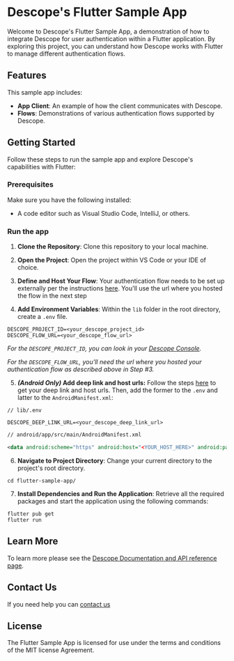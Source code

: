# Descope's Flutter Sample App

Welcome to Descope's Flutter Sample App, a demonstration of how to integrate Descope for user authentication within a Flutter application. By exploring this project, you can understand how Descope works with Flutter to manage different authentication flows.


## Features
This sample app includes:

- **App Client**: An example of how the client communicates with Descope.
- **Flows**: Demonstrations of various authentication flows supported by Descope.


## Getting Started
Follow these steps to run the sample app and explore Descope's capabilities with Flutter:

### Prerequisites
Make sure you have the following installed:

- A code editor such as Visual Studio Code, IntelliJ, or others.


###  Run the app
1. **Clone the Repository**: Clone this repository to your local machine.


2. **Open the Project**: Open the project within VS Code or your IDE of choice.
3. **Define and Host Your Flow**: Your authentication flow needs to be set up externally per the instructions [here](https://github.com/descope/descope-flutter/tree/main#running-flows). You'll use the url where you hosted the flow in the next step

4. **Add Environment Variables**: Within the `lib` folder in the root directory, create a `.env` file.
```
DESCOPE_PROJECT_ID=<your_descope_project_id>
DESCOPE_FLOW_URL=<your_descope_flow_url>
```
_For the `DESCOPE_PROJECT_ID`, you can look in your [Descope Console](https://app.descope.com/settings/project)._

_For the `DESCOPE_FLOW_URL`, you'll need the url where you hosted your authentication flow as described above in Step #3._

5. **_(Android Only)_ Add deep link and host urls:** Follow the steps [here](https://github.com/descope/descope-flutter/tree/main#android-only-setup-2-enable-app-links) to get your deep link and host urls. Then, add the former to the `.env` and latter to the `AndroidManifest.xml`:
```
// lib/.env

DESCOPE_DEEP_LINK_URL=<your_descope_deep_link_url>
```
```xml
// android/app/src/main/AndroidManifest.xml

<data android:scheme="https" android:host="<YOUR_HOST_HERE>" android:path="/auth" />
```
6. **Navigate to Project Directory**: Change your current directory to the project's root directory.
```
cd flutter-sample-app/
```
7. **Install Dependencies and Run the Application**: Retrieve all the required packages and start the application using the following commands:
```
flutter pub get
flutter run
```

## Learn More
To learn more please see the [Descope Documentation and API reference page](https://docs.descope.com/).

## Contact Us
If you need help you can [contact us](https://docs.descope.com/support/)

## License
The Flutter Sample App is licensed for use under the terms and conditions of the MIT license Agreement.
